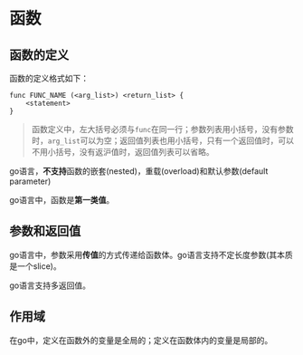 # 函数

## 函数的定义

函数的定义格式如下：
```
func FUNC_NAME (<arg_list>) <return_list> {
	<statement>
}
```

> 函数定义中，左大括号必须与`func`在同一行；参数列表用小括号，没有参数时，`arg_list`可以为空；返回值列表也用小括号，只有一个返回值时，可以不用小括号，没有返沪值时，返回值列表可以省略。

go语言，**不支持**函数的嵌套(nested)，重载(overload)和默认参数(default parameter)

go语言中，函数是**第一类值**。

## 参数和返回值
go语言中，参数采用**传值**的方式传递给函数体。go语言支持不定长度参数(其本质是一个slice)。

go语言支持多返回值。

## 作用域
在go中，定义在函数外的变量是全局的；定义在函数体内的变量是局部的。
